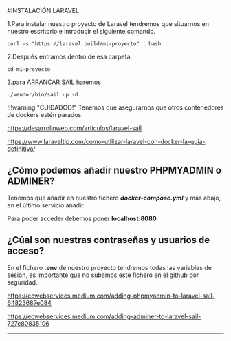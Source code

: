 #INSTALACIÓN LARAVEL


1.Para instalar nuestro proyecto de Laravel tendremos que  situarnos en nuestro escritorio e introducir el siguiente comando.

`curl -s "https://laravel.build/mi-proyecto" | bash`

2.Después entramos dentro de esa carpeta.

`cd mi-proyecto`

3.para ARRANCAR SAIL haremos

`./vendor/bin/sail up -d`

!!!warning "CUIDADOO!"
    Tenemos que asegurarnos que otros contenedores de dockers estén parados.


https://desarrolloweb.com/articulos/laravel-sail

https://www.laraveltip.com/como-utilizar-laravel-con-docker-la-guia-definitiva/



## ¿Cómo podemos añadir nuestro PHPMYADMIN o ADMINER?

Tenemos que añadir en nuestro fichero ***docker-compose.yml*** y más abajo, en el último servicio añadir


Para poder acceder debemos poner **localhost:8080**

## ¿Cúal son nuestras contraseñas y usuarios de acceso?

En el fichero **.env** de nuestro proyecto tendremos todas las variables de sesión, es importante que no subamos este fichero en el github por seguridad.


https://ecwebservices.medium.com/adding-phpmyadmin-to-laravel-sail-64823687e084

https://ecwebservices.medium.com/adding-adminer-to-laravel-sail-727c80835106

___________________________